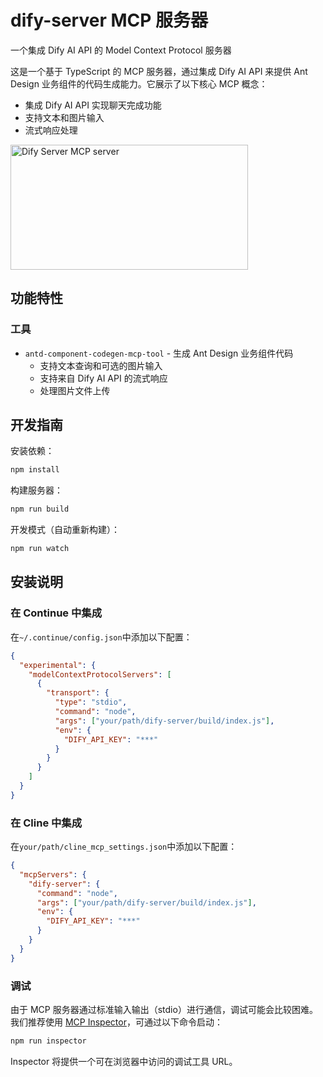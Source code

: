 # dify-server MCP 服务器

一个集成 Dify AI API 的 Model Context Protocol 服务器

这是一个基于 TypeScript 的 MCP 服务器，通过集成 Dify AI API 来提供 Ant Design 业务组件的代码生成能力。它展示了以下核心 MCP 概念：

- 集成 Dify AI API 实现聊天完成功能
- 支持文本和图片输入
- 流式响应处理

<a href="https://glama.ai/mcp/servers/2yy6kotoxb"><img width="380" height="200" src="https://glama.ai/mcp/servers/2yy6kotoxb/badge" alt="Dify Server MCP server" /></a>

## 功能特性

### 工具

- `antd-component-codegen-mcp-tool` - 生成 Ant Design 业务组件代码
  - 支持文本查询和可选的图片输入
  - 支持来自 Dify AI API 的流式响应
  - 处理图片文件上传

## 开发指南

安装依赖：

```bash
npm install
```

构建服务器：

```bash
npm run build
```

开发模式（自动重新构建）：

```bash
npm run watch
```

## 安装说明

### 在 Continue 中集成

在`~/.continue/config.json`中添加以下配置：

```json
{
  "experimental": {
    "modelContextProtocolServers": [
      {
        "transport": {
          "type": "stdio",
          "command": "node",
          "args": ["your/path/dify-server/build/index.js"],
          "env": {
            "DIFY_API_KEY": "***"
          }
        }
      }
    ]
  }
}
```

### 在 Cline 中集成

在`your/path/cline_mcp_settings.json`中添加以下配置：

```json
{
  "mcpServers": {
    "dify-server": {
      "command": "node",
      "args": ["your/path/dify-server/build/index.js"],
      "env": {
        "DIFY_API_KEY": "***"
      }
    }
  }
}
```

### 调试

由于 MCP 服务器通过标准输入输出（stdio）进行通信，调试可能会比较困难。我们推荐使用 [MCP Inspector](https://github.com/modelcontextprotocol/inspector)，可通过以下命令启动：

```bash
npm run inspector
```

Inspector 将提供一个可在浏览器中访问的调试工具 URL。
